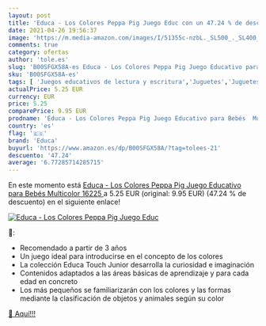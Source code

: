 ```yaml
---
layout: post
title: 'Educa - Los Colores Peppa Pig Juego Educ con un 47.24 % de descuento'
date: 2021-04-26 19:56:37
image: 'https://m.media-amazon.com/images/I/51355c-nzbL._SL500_._SL400_.jpg'
comments: true
category: ofertas
author: 'tole.es'
slug: 'B00SFGX58A-es Educa - Los Colores Peppa Pig Juego Educativo para Bebés...'
sku: 'B00SFGX58A-es'
tags: [ 'Juegos educativos de lectura y escritura','Juguetes','Juguetes educativos','Juguetes y juegos','bebés','educa', ]
actualPrice: 5.25 EUR
currency: EUR
price: 5.25
comparePrice: 9.95 EUR
prodname: 'Educa - Los Colores Peppa Pig Juego Educativo para Bebés  Multicolor  16225 '
country: 'es'
flag: '🇪🇸'
brand: 'Educa'
buyurl: 'https://www.amazon.es/dp/B00SFGX58A/?tag=tolees-21'
descuento: '47.24'
average: '6.77285714285715'
---
```


En este momento está [Educa - Los Colores Peppa Pig Juego Educativo para Bebés  Multicolor  16225 ](https://www.amazon.es/dp/B00SFGX58A/?tag=tolees-21) a 5.25 EUR (original: 9.95 EUR) (47.24 %  de descuento) en el siguiente enlace!

[![Educa - Los Colores Peppa Pig Juego Educ](https://m.media-amazon.com/images/I/51355c-nzbL._SL500_._SL400_.jpg)](https://www.amazon.es/dp/B00SFGX58A/?tag=tolees-21)

🔎:

- Recomendado a partir de 3 años
- Un juego ideal para introducirse en el concepto de los colores
- La colección Educa Touch Junior desarrolla la curiosidad e imaginación
- Contenidos adaptados a las áreas básicas de aprendizaje y para cada edad en concreto
- Los más pequeños se familiarizarán con los colores y las formas mediante la clasificación de objetos y animales según su color

[🛒 Aquí!!!](https://www.amazon.es/dp/B00SFGX58A/?tag=tolees-21)
